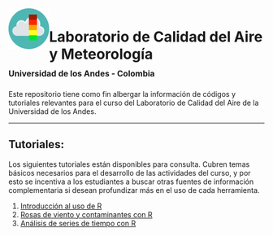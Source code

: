 <img src="IMG/air-quality-icon.png" align="left" width="80">

# Laboratorio de Calidad del Aire y Meteorología <br><font size="3">Universidad de los Andes  - Colombia </font> 



Este repositorio tiene como fin albergar la información de códigos y tutoriales relevantes para el curso del Laboratorio de Calidad del Aire de la Universidad de los Andes.

---

## Tutoriales:
Los siguientes tutoriales están disponibles para consulta. Cubren temas básicos necesarios para el desarrollo de las actividades del curso, y por esto se incentiva a los estudiantes a buscar otras fuentes de información complementaria si desean profundizar más en el uso de cada herramienta.

1. [Introducción al uso de R](Tutoriales/introduccion_uso_R.md)
2. [Rosas de viento y contaminantes con R](Tutoriales/rosas_viento_contaminantes.md)
3. [Análisis de series de tiempo con R](Tutoriales/series_tiempo.md)